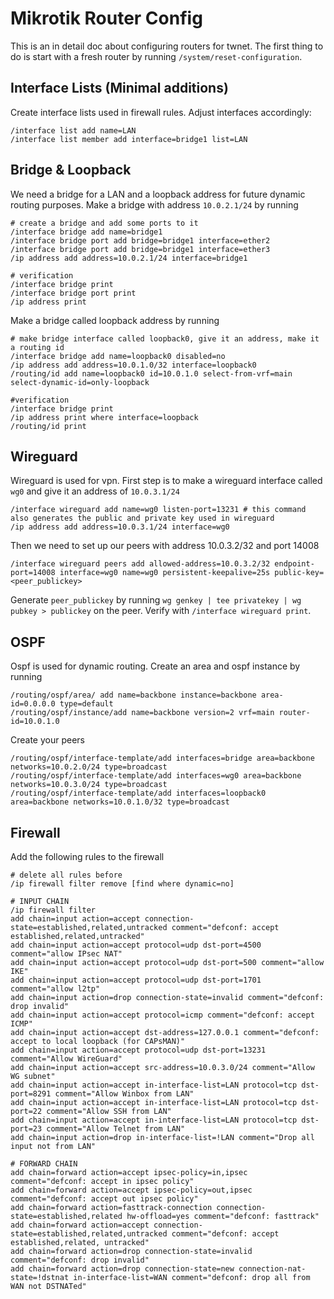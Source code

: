 # Mikrotik Router Config

This is an in detail doc about configuring routers for twnet. The first thing to do is start with a fresh router by running `/system/reset-configuration`.  

## Interface Lists (Minimal additions)

Create interface lists used in firewall rules. Adjust interfaces accordingly:

```
/interface list add name=LAN
/interface list member add interface=bridge1 list=LAN
```

## Bridge & Loopback

We need a bridge for a LAN and a loopback address for future dynamic routing purposes. Make a bridge with address `10.0.2.1/24` by running

```
# create a bridge and add some ports to it 
/interface bridge add name=bridge1
/interface bridge port add bridge=bridge1 interface=ether2
/interface bridge port add bridge=bridge1 interface=ether3
/ip address add address=10.0.2.1/24 interface=bridge1

# verification
/interface bridge print
/interface bridge port print
/ip address print
```

Make a bridge called loopback address by running

```
# make bridge interface called loopback0, give it an address, make it a routing id
/interface bridge add name=loopback0 disabled=no
/ip address add address=10.0.1.0/32 interface=loopback0
/routing/id add name=loopback0 id=10.0.1.0 select-from-vrf=main select-dynamic-id=only-loopback

#verification
/interface bridge print
/ip address print where interface=loopback
/routing/id print
```

## Wireguard

Wireguard is used for vpn. First step is to make a wireguard interface called `wg0` and give it an address of `10.0.3.1/24`

```
/interface wireguard add name=wg0 listen-port=13231 # this command also generates the public and private key used in wireguard
/ip address add address=10.0.3.1/24 interface=wg0
```

Then we need to set up our peers with address 10.0.3.2/32 and port 14008

```
/interface wireguard peers add allowed-address=10.0.3.2/32 endpoint-port=14008 interface=wg0 name=wg0 persistent-keepalive=25s public-key=<peer_publickey>
```

Generate `peer_publickey` by running `wg genkey | tee privatekey | wg pubkey > publickey` on the peer. Verify with `/interface wireguard print`.

## OSPF

Ospf is used for dynamic routing. Create an area and ospf instance by running

```
/routing/ospf/area/ add name=backbone instance=backbone area-id=0.0.0.0 type=default
/routing/ospf/instance/add name=backbone version=2 vrf=main router-id=10.0.1.0
```

Create your peers

```
/routing/ospf/interface-template/add interfaces=bridge area=backbone networks=10.0.2.0/24 type=broadcast
/routing/ospf/interface-template/add interfaces=wg0 area=backbone networks=10.0.3.0/24 type=broadcast
/routing/ospf/interface-template/add interfaces=loopback0 area=backbone networks=10.0.1.0/32 type=broadcast
```

## Firewall

Add the following rules to the firewall 

```
# delete all rules before
/ip firewall filter remove [find where dynamic=no]

# INPUT CHAIN
/ip firewall filter
add chain=input action=accept connection-state=established,related,untracked comment="defconf: accept established,related,untracked"
add chain=input action=accept protocol=udp dst-port=4500 comment="allow IPsec NAT"
add chain=input action=accept protocol=udp dst-port=500 comment="allow IKE"
add chain=input action=accept protocol=udp dst-port=1701 comment="allow l2tp"
add chain=input action=drop connection-state=invalid comment="defconf: drop invalid"
add chain=input action=accept protocol=icmp comment="defconf: accept ICMP"
add chain=input action=accept dst-address=127.0.0.1 comment="defconf: accept to local loopback (for CAPsMAN)"
add chain=input action=accept protocol=udp dst-port=13231 comment="Allow WireGuard"
add chain=input action=accept src-address=10.0.3.0/24 comment="Allow WG subnet"
add chain=input action=accept in-interface-list=LAN protocol=tcp dst-port=8291 comment="Allow Winbox from LAN"
add chain=input action=accept in-interface-list=LAN protocol=tcp dst-port=22 comment="Allow SSH from LAN"
add chain=input action=accept in-interface-list=LAN protocol=tcp dst-port=23 comment="Allow Telnet from LAN"
add chain=input action=drop in-interface-list=!LAN comment="Drop all input not from LAN"

# FORWARD CHAIN
add chain=forward action=accept ipsec-policy=in,ipsec comment="defconf: accept in ipsec policy"
add chain=forward action=accept ipsec-policy=out,ipsec comment="defconf: accept out ipsec policy"
add chain=forward action=fasttrack-connection connection-state=established,related hw-offload=yes comment="defconf: fasttrack"
add chain=forward action=accept connection-state=established,related,untracked comment="defconf: accept established,related, untracked"
add chain=forward action=drop connection-state=invalid comment="defconf: drop invalid"
add chain=forward action=drop connection-state=new connection-nat-state=!dstnat in-interface-list=WAN comment="defconf: drop all from WAN not DSTNATed"

```



